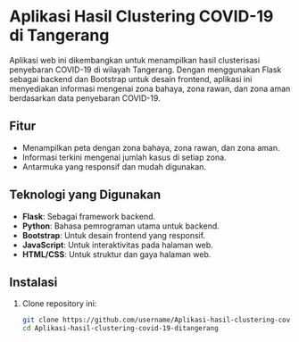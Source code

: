 # Aplikasi Hasil Clustering COVID-19 di Tangerang

Aplikasi web ini dikembangkan untuk menampilkan hasil clusterisasi penyebaran COVID-19 di wilayah Tangerang. Dengan menggunakan Flask sebagai backend dan Bootstrap untuk desain frontend, aplikasi ini menyediakan informasi mengenai zona bahaya, zona rawan, dan zona aman berdasarkan data penyebaran COVID-19.

## Fitur

- Menampilkan peta dengan zona bahaya, zona rawan, dan zona aman.
- Informasi terkini mengenai jumlah kasus di setiap zona.
- Antarmuka yang responsif dan mudah digunakan.

## Teknologi yang Digunakan

- **Flask**: Sebagai framework backend.
- **Python**: Bahasa pemrograman utama untuk backend.
- **Bootstrap**: Untuk desain frontend yang responsif.
- **JavaScript**: Untuk interaktivitas pada halaman web.
- **HTML/CSS**: Untuk struktur dan gaya halaman web.

## Instalasi

1. Clone repository ini:
   ```sh
   git clone https://github.com/username/Aplikasi-hasil-clustering-covid-19-ditangerang.git
   cd Aplikasi-hasil-clustering-covid-19-ditangerang

